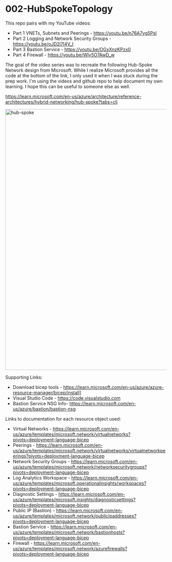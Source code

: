# 002-HubSpokeTopology

This repo pairs with my YouTube videos:
- Part 1 VNETs, Subnets and Peerings - https://youtu.be/n76A7vg5PsI
- Part 2 Logging and Network Security Groups - https://youtu.be/oJD2l7I4V_I
- Part 3 Bastion Service - https://youtu.be/OGxXnzKPzx0
- Part 4 Firewall - https://youtu.be/Wly5O7AwD_w

The goal of the video series was to recreate the following Hub-Spoke Network design from Microsoft.  While I realize Microsoft provides all the code at the bottom of the link, I only used it when I was stuck during the prep work.  I'm using the videos and github repo to help document my own learning.  I hope this can be useful to someone else as well.

https://learn.microsoft.com/en-us/azure/architecture/reference-architectures/hybrid-networking/hub-spoke?tabs=cli

<img width="815" alt="hub-spoke" src="https://user-images.githubusercontent.com/120427986/209974191-99765631-ec05-44db-8aaf-c4d1fe80775f.png">

Supporting Links:
- Download bicep tools - https://learn.microsoft.com/en-us/azure/azure-resource-manager/bicep/install]
- Visual Studio Code - https://code.visualstudio.com
- Bastion Service NSG Info- https://learn.microsoft.com/en-us/azure/bastion/bastion-nsg

Links to documentation for each resource object used:
- Virtual Networks - https://learn.microsoft.com/en-us/azure/templates/microsoft.network/virtualnetworks?pivots=deployment-language-bicep
- Peerings - https://learn.microsoft.com/en-us/azure/templates/microsoft.network/virtualnetworks/virtualnetworkpeerings?pivots=deployment-language-bicep
- Network Security Groups - https://learn.microsoft.com/en-us/azure/templates/microsoft.network/networksecuritygroups?pivots=deployment-language-bicep
- Log Analytics Workspace - https://learn.microsoft.com/en-us/azure/templates/microsoft.operationalinsights/workspaces?pivots=deployment-language-bicep
- Diagnostic Settings - https://learn.microsoft.com/en-us/azure/templates/microsoft.insights/diagnosticsettings?pivots=deployment-language-bicep
- Public IP (Bastion) - https://learn.microsoft.com/en-us/azure/templates/microsoft.network/publicipaddresses?pivots=deployment-language-bicep
- Bastion Service - https://learn.microsoft.com/en-us/azure/templates/microsoft.network/bastionhosts?pivots=deployment-language-bicep
- Firewall - https://learn.microsoft.com/en-us/azure/templates/microsoft.network/azurefirewalls?pivots=deployment-language-bicep

